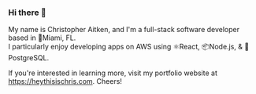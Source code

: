 ### Hi there 👋 
My name is Christopher Aitken, and I'm a full-stack software developer based in 🌴Miami, FL.  
I particularly enjoy developing apps on AWS using ⚛️React, 📦Node.js, & 🐘PostgreSQL.

If you're interested in learning more, visit my portfolio website at https://heythisischris.com. Cheers!
